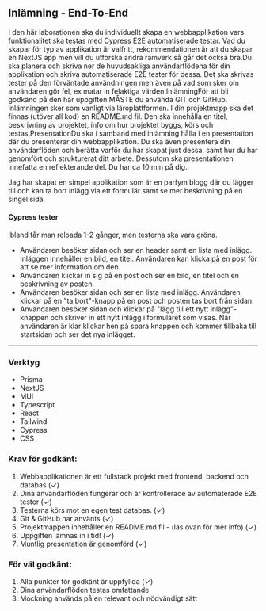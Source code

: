 ## Inlämning - End-To-End

I den här laborationen ska du individuellt skapa en webbapplikation vars funktionalitet ska testas med Cypress E2E automatiserade testar. Vad du skapar för typ av applikation är valfritt, rekommendationen är att du skapar en NextJS app men vill du utforska andra ramverk så går det också bra.Du ska planera och skriva ner de huvudsakliga användarflödena för din applikation och skriva automatiserade E2E tester för dessa. Det ska skrivas tester på den förväntade användningen men även på vad som sker om användaren gör fel, ex matar in felaktiga värden.InlämningFör att bli godkänd på den här uppgiften MÅSTE du använda GIT och GitHub. Inlämningen sker som vanligt via läroplattformen. I din projektmapp ska det finnas (utöver all kod) en README.md fil. Den ska innehålla en titel, beskrivning av projektet, info om hur projektet byggs, körs och testas.PresentationDu ska i samband med inlämning hålla i en presentation där du presenterar din webbapplikation. Du ska även presentera din användarflöden och berätta varför du har skapat just dessa, samt hur du har genomfört och strukturerat ditt arbete. Dessutom ska presentationen innefatta en reflekterande del. Du har ca 10 min på dig.

Jag har skapat en simpel applikation som är en parfym blogg där du lägger till och kan ta bort inlägg via ett formulär samt se mer beskrivning på en singel sida.

#### Cypress tester

Ibland får man reloada 1-2 gånger, men testerna ska vara gröna.

- Användaren besöker sidan och ser en header samt en lista med inlägg. Inläggen innehåller en bild, en titel. Användaren kan klicka på en post för att se mer information om den.
- Användaren klickar in sig på en post och ser en bild, en titel och en beskrivning av posten.
- Användaren besöker sidan och ser en lista med inlägg. Användaren klickar på en "ta bort"-knapp på en post och posten tas bort från sidan.
- Användaren besöker sidan och klickar på "lägg till ett nytt inlägg"-knappen och skriver in ett nytt inlägg i formuläret som visas. När användaren är klar klickar hen på spara knappen och kommer tillbaka till startsidan och ser det nya inlägget.

---

### Verktyg

- Prisma
- NextJS
- MUI
- Typescript
- React
- Tailwind
- Cypress
- CSS

### Krav för godkänt:

1. Webbapplikationen är ett fullstack projekt med frontend, backend och databas (✓)
2. Dina användarflöden fungerar och är kontrollerade av automaterade E2E tester (✓)
3. Testerna körs mot en egen test databas. (✓)
4. Git & GitHub har använts (✓)
5. Projektmappen innehåller en README.md fil - (läs ovan för mer info) (✓)
6. Uppgiften lämnas in i tid! (✓)
7. Muntlig presentation är genomförd (✓)

### För väl godkänt:

1. Alla punkter för godkänt är uppfyllda (✓)
2. Dina användarflöden testas omfattande
3. Mockning används på en relevant och nödvändigt sätt
